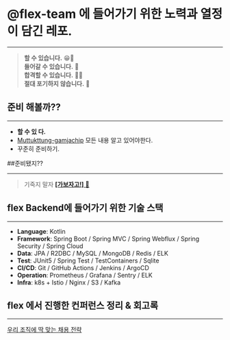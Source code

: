 # @flex-team 에 들어가기 위한 노력과 열정이 담긴 레포.

---
> **할 수 있습니다.** 😁👏<br>
**들어갈 수 있습니다.** 🤩<br>
**합격할 수 있습니다.** 🥳🎉<br>
**절대 포기하지 않습니다.** 😤

## 준비 해볼까??

---
* **할 수 있 다.**
* [Muttukttung-gamjachip](https://github.com/lyutvs/Muttukttung-gamjachip) 모든 내용 알고 있어야한다.
* 꾸준히 준비하기.

##준비됐지??

---
> 기죽지 말자 [**[가보자고!]** 🫡](https://recruiting.flex.team/product-engineer-backend)


## flex Backend에 들어가기 위한 기술 스택

---

- **Language**: Kotlin
- **Framework**: Spring Boot / Spring MVC / Spring Webflux / Spring Security / Spring Cloud
- **Data**: JPA / R2DBC / MySQL / MongoDB / Redis / ELK
- **Test**: JUnit5 / Spring Test / TestContainers / Sqlite
- **CI/CD**: Git / GitHub Actions / Jenkins / ArgoCD
- **Operation**: Prometheus / Grafana / Sentry / ELK
- **Infra**: k8s + Istio / Nginx / S3 / Kafka

## flex 에서 진행한 컨퍼런스 정리 & 회고록

---
[우리 조직에 딱 맞는 채용 전략](https://sehyoun05.notion.site/3355b44037a64767a2b6569826fc9ca0) <br>

